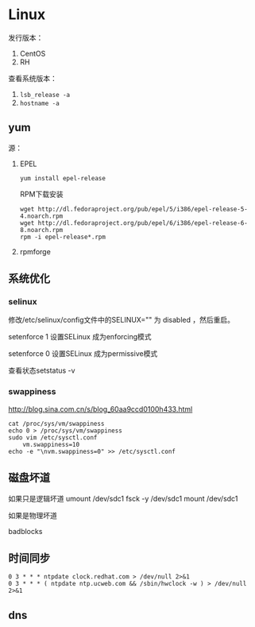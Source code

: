 # Linux

发行版本：

1.  CentOS
2.  RH

查看系统版本：

1.  `lsb_release -a`
2.  `hostname -a`

## yum
    
源：

1.  EPEL

        yum install epel-release

    RPM下载安装

        wget http://dl.fedoraproject.org/pub/epel/5/i386/epel-release-5-4.noarch.rpm
        wget http://dl.fedoraproject.org/pub/epel/6/i386/epel-release-6-8.noarch.rpm
        rpm -i epel-release*.rpm

2. rpmforge

## 系统优化

### selinux

修改/etc/selinux/config文件中的SELINUX="" 为 disabled ，然后重启。

setenforce 1 设置SELinux 成为enforcing模式

setenforce 0 设置SELinux 成为permissive模式 

查看状态setstatus -v 


### swappiness

<http://blog.sina.com.cn/s/blog_60aa9ccd0100h433.html>

    cat /proc/sys/vm/swappiness
    echo 0 > /proc/sys/vm/swappiness
    sudo vim /etc/sysctl.conf
        vm.swappiness=10
    echo -e "\nvm.swappiness=0" >> /etc/sysctl.conf


##  磁盘坏道


如果只是逻辑坏道
umount /dev/sdc1
fsck -y /dev/sdc1
mount /dev/sdc1

如果是物理坏道


badblocks

## 时间同步


    0 3 * * * ntpdate clock.redhat.com > /dev/null 2>&1
    0 3 * * * ( ntpdate ntp.ucweb.com && /sbin/hwclock -w ) > /dev/null 2>&1
	
## dns
